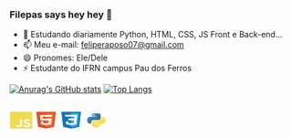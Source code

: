 ### Filepas says hey hey 👋

- 🌱 Estudando diariamente Python, HTML, CSS, JS Front e Back-end...
- 📫 Meu e-mail: feliperaposo07@gmail.com
- 😄 Pronomes: Ele/Dele
- ⚡ Estudante do IFRN campus Pau dos Ferros

[![Anurag's GitHub stats](https://github-readme-stats.vercel.app/api?username=Filepa&show_icons=true&theme=midnight-purple)](https://github.com/anuraghazra/github-readme-stats)
[![Top Langs](https://github-readme-stats.vercel.app/api/top-langs/?username=Filepa&layout=donut&theme=midnight-purple&hide=powershell,batchfile,procfile)](https://github.com/anuraghazra/github-readme-stats)

<div style="display: inline_block"><br>
  <img align="center" alt="Rafa-Js" height="30" width="40" src="https://raw.githubusercontent.com/devicons/devicon/master/icons/javascript/javascript-plain.svg">
  <img align="center" alt="Rafa-HTML" height="30" width="40" src="https://raw.githubusercontent.com/devicons/devicon/master/icons/html5/html5-original.svg">
  <img align="center" alt="Rafa-CSS" height="30" width="40" src="https://raw.githubusercontent.com/devicons/devicon/master/icons/css3/css3-original.svg">
  <img align="center" alt="Rafa-Python" height="30" width="40" src="https://raw.githubusercontent.com/devicons/devicon/master/icons/python/python-original.svg">
</div>
